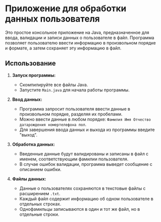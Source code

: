#  Приложение для обработки данных пользователя

Это простое консольное приложение на Java, предназначенное для ввода, валидации и записи данных о пользователе в файл. Программа позволяет пользователю ввести информацию в произвольном порядке и формате, а затем сохраняет эту информацию в файл.
## Использование

1.  **Запуск программы:**
    
    -   Скомпилируйте все файлы Java.
    -   Запустите `Main.java` для начала работы программы.
2.  **Ввод данных:**
    
    -   Программа запросит пользователя ввести данные в произвольном порядке, разделяя их пробелами.
    -   Можно ввести данные в любом порядке: `Фамилия Имя Отчество датарождения номертелефона пол`.
    -   Для завершения ввода данных и выхода из программы введите "выход".
3.  **Обработка данных:**
    
    -   Введенные данные будут валидированы и записаны в файл с именем, соответствующим фамилии пользователя.
    -   В случае ошибок валидации, программа выведет сообщение с описанием ошибки.
4.  **Файлы данных:**
    
    -   Данные о пользователях сохраняются в текстовые файлы с расширением `.txt`.
    -   Каждый файл содержит информацию об одном пользователе в отдельных строках. 
    - Однофамильцы записываются в один и тот же файл, но в отдельные строки.
